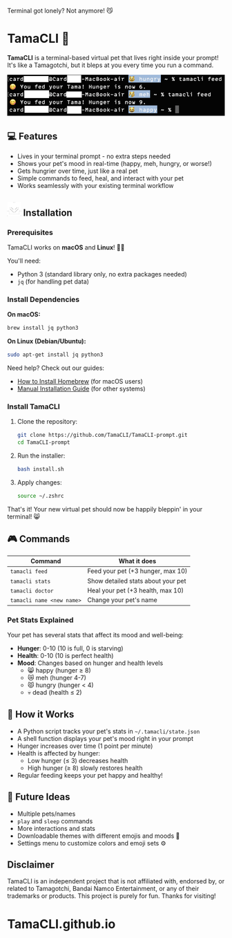 Terminal got lonely? Not anymore! 😼

# TamaCLI 🐣

**TamaCLI** is a terminal-based virtual pet that lives right inside your prompt!  
It's like a Tamagotchi, but it bleps at you every time you run a command. 

![TamaCLI Demo](assets/demo.png)


## 💻 Features

- Lives in your terminal prompt - no extra steps needed
- Shows your pet's mood in real-time (happy, meh, hungry, or worse!)
- Gets hungrier over time, just like a real pet
- Simple commands to feed, heal, and interact with your pet
- Works seamlessly with your existing terminal workflow

## ![downloadicon](https://raw.githubusercontent.com/TamaCLI/TamaCLI-prompt/refs/heads/main/assets/downloadicon.png)   Installation

### Prerequisites

TamaCLI works on **macOS** and **Linux**! 🐧🍏

You'll need:
- Python 3 (standard library only, no extra packages needed)
- `jq` (for handling pet data)

### Install Dependencies

**On macOS:**
```bash
brew install jq python3
```

**On Linux (Debian/Ubuntu):**
```bash
sudo apt-get install jq python3
```

Need help? Check out our guides:
- [How to Install Homebrew](guides/install-homebrew.md) (for macOS users)
- [Manual Installation Guide](guides/manual-install.md) (for other systems)

### Install TamaCLI

1. Clone the repository:
   ```bash
   git clone https://github.com/TamaCLI/TamaCLI-prompt.git
   cd TamaCLI-prompt
   ```

2. Run the installer:
   ```bash
   bash install.sh
   ```

3. Apply changes:
   ```bash
   source ~/.zshrc
   ```

That's it! Your new virtual pet should now be happily bleppin' in your terminal! 😸

## 🎮 Commands

| Command | What it does |
|---------|-------------|
| `tamacli feed` | Feed your pet (+3 hunger, max 10) |
| `tamacli stats` | Show detailed stats about your pet |
| `tamacli doctor` | Heal your pet (+3 health, max 10) |
| `tamacli name <new name>` | Change your pet's name |

### Pet Stats Explained

Your pet has several stats that affect its mood and well-being:

- **Hunger**: 0-10 (10 is full, 0 is starving)
- **Health**: 0-10 (10 is perfect health)
- **Mood**: Changes based on hunger and health levels
  - 😸 happy (hunger ≥ 8)
  - 😿 meh (hunger 4-7)
  - 😾 hungry (hunger < 4)
  - 💀 dead (health ≤ 2)

## 💾 How it Works

- A Python script tracks your pet's stats in `~/.tamacli/state.json`
- A shell function displays your pet's mood right in your prompt
- Hunger increases over time (1 point per minute)
- Health is affected by hunger:
  - Low hunger (≤ 3) decreases health
  - High hunger (≥ 8) slowly restores health
- Regular feeding keeps your pet happy and healthy!

## 🐾 Future Ideas

- Multiple pets/names
- `play` and `sleep` commands
- More interactions and stats
- Downloadable themes with different emojis and moods 🎨
- Settings menu to customize colors and emoji sets ⚙️

## Disclaimer

TamaCLI is an independent project that is not affiliated with, endorsed by, or related to Tamagotchi, Bandai Namco Entertainment, or any of their trademarks or products. This project is purely for fun. Thanks for visiting!
# TamaCLI.github.io
